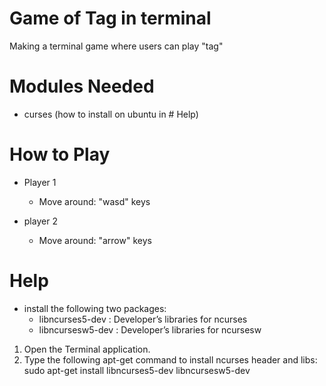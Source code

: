 # Game of Tag in terminal
Making a terminal game where users can play "tag"

# Modules Needed
  + curses (how to install on ubuntu in # Help)
  
# How to Play
  + Player 1
    + Move around: "wasd" keys 
    
  + player 2
    + Move around: "arrow" keys

# Help
  + install the following two packages: 
    + libncurses5-dev : Developer’s libraries for ncurses
    + libncursesw5-dev : Developer’s libraries for ncursesw
  1. Open the Terminal application.
  2. Type the following apt-get command to install ncurses header and libs:
     sudo apt-get install libncurses5-dev libncursesw5-dev
